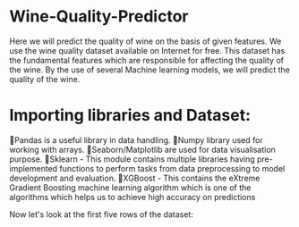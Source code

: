 # Wine-Quality-Predictor
Here we will predict the quality of wine on the basis of given features. We use the wine quality dataset available on Internet for free. 
This dataset has the fundamental features which are responsible for affecting the quality of the wine. By the use of several Machine learning models, we will predict the quality of the wine.

# Importing libraries and Dataset:
🔸Pandas is a useful library in data handling.
🔸Numpy library used for working with arrays.
🔸Seaborn/Matplotlib are used for data visualisation purpose.
🔸Sklearn - This module contains multiple libraries having pre-implemented functions to perform tasks from data preprocessing to model development and evaluation.
🔸XGBoost - This contains the eXtreme Gradient Boosting machine learning algorithm which is one of the algorithms which helps us to achieve high accuracy on predictions

Now let's look at the first five rows of the dataset:
